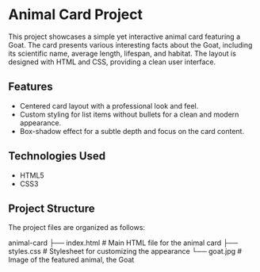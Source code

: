 # Animal Card Project

This project showcases a simple yet interactive animal card featuring a Goat. The card presents various interesting facts about the Goat, including its scientific name, average length, lifespan, and habitat. The layout is designed with HTML and CSS, providing a clean user interface.

## Features

- Centered card layout with a professional look and feel.
- Custom styling for list items without bullets for a clean and modern appearance.
- Box-shadow effect for a subtle depth and focus on the card content.

## Technologies Used

- HTML5
- CSS3

## Project Structure

The project files are organized as follows:

animal-card
├── index.html    # Main HTML file for the animal card
├── styles.css    # Stylesheet for customizing the appearance
└── goat.jpg      # Image of the featured animal, the Goat

